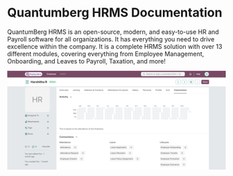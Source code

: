 # Quantumberg HRMS Documentation

QuantumBerg HRMS is an open-source, modern, and easy-to-use HR and Payroll software for all organizations. It has everything you need to drive excellence within the company. It is a complete HRMS solution with over 13 different modules, covering everything from Employee Management, Onboarding, and Leaves to Payroll, Taxation, and more!

![Employee](images/Employee.png)
